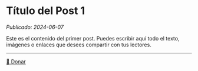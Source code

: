 # Título del Post 1

*Publicado: 2024-06-07*

Este es el contenido del primer post. Puedes escribir aquí todo el texto, imágenes o enlaces que desees compartir con tus lectores.


---

[💚 Donar](https://www.paypal.me/tuusuario)
